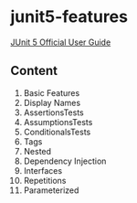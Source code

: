 # junit5-features
[JUnit 5 Official User Guide](https://junit.org/junit5/docs/current/user-guide/)
## Content
1. Basic Features
2. Display Names
3. AssertionsTests
4. AssumptionsTests
5. ConditionalsTests
6. Tags
7. Nested
8. Dependency Injection
9. Interfaces
10. Repetitions
11. Parameterized
